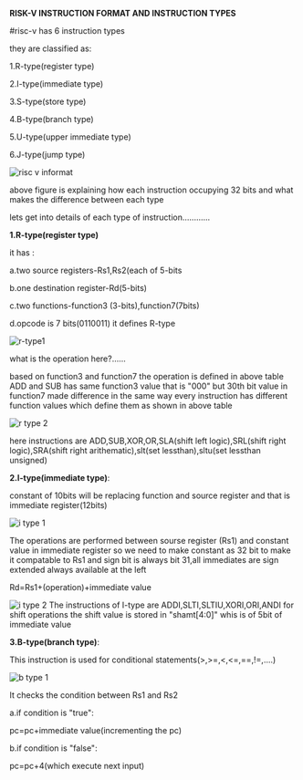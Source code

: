 **RISK-V INSTRUCTION FORMAT AND INSTRUCTION TYPES**

#risc-v has 6 instruction types

they are classified as:

1.R-type(register type)

2.I-type(immediate type)

3.S-type(store type)

4.B-type(branch type)

5.U-type(upper immediate type)

6.J-type(jump type)

![risc v informat](https://github.com/NaveenReddyMiniPuri123/Vsdquadron-mini-internship/assets/167668786/44a340a2-a0c8-4d8f-8ba1-fc7d5f99ac9d)

above figure is explaining how each instruction occupying 32 bits and what makes the difference between each type

lets get into details of each type of instruction............

**1.R-type(register type)**

it has :

a.two source registers-Rs1,Rs2(each of 5-bits

b.one destination register-Rd(5-bits)

c.two functions-function3 (3-bits),function7(7bits)

d.opcode is 7 bits(0110011) it defines R-type

![r-type1](https://github.com/NaveenReddyMiniPuri123/Vsdquadron-mini-internship/assets/167668786/54400be0-aef4-43e1-af4d-73e03a603050)


what is the operation here?......

based on function3 and function7 the operation is defined 
in above table ADD and SUB has same function3 value that is "000" but 30th bit value in function7 made difference in the same way every instruction has different function values which define them as shown in above table

![r type 2](https://github.com/NaveenReddyMiniPuri123/Vsdquadron-mini-internship/assets/167668786/0d40a01c-3b5f-4dfd-bbe8-145bc4993e10)

here instructions are ADD,SUB,XOR,OR,SLA(shift left logic),SRL(shift right logic),SRA(shift right arithematic),slt(set lessthan),sltu(set lessthan unsigned)

**2.I-type(immediate type)**:

constant of 10bits will be replacing function and source register and that is immediate register(12bits)

![i type 1](https://github.com/NaveenReddyMiniPuri123/Vsdquadron-mini-internship/assets/167668786/abe90461-12cf-454e-8a9e-bab16391073e)

The operations are performed between sourse register (Rs1) and constant value in immediate register so we need to make constant as 32 bit to make it compatable to Rs1 and sign bit is always bit 31,all immediates are sign extended always available at the left

Rd=Rs1+(operation)+immediate value

![i type 2](https://github.com/NaveenReddyMiniPuri123/Vsdquadron-mini-internship/assets/167668786/9c6e6549-51ba-49a7-8f23-eb958c49556a)
The instructions of I-type are ADDI,SLTI,SLTIU,XORI,ORI,ANDI for shift operations the shift value is stored in "shamt[4:0]" whis is of 5bit of immediate value 

**3.B-type(branch type)**:

This instruction is used for conditional statements(>,>=,<,<=,==,!=,....)

![b type 1](https://github.com/NaveenReddyMiniPuri123/Vsdquadron-mini-internship/assets/167668786/f4a31058-a158-4a49-af64-634e7df8c0b1)


It checks the condition between Rs1 and Rs2

a.if condition is "true":

pc=pc+immediate value(incrementing the pc)

b.if condition is "false":

pc=pc+4(which execute next input)

